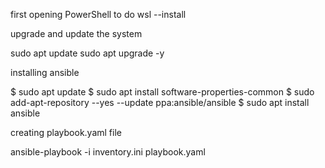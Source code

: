 first opening PowerShell to do wsl --install

upgrade and update the system

sudo apt update
sudo apt upgrade -y

installing ansible


$ sudo apt update
$ sudo apt install software-properties-common
$ sudo add-apt-repository --yes --update ppa:ansible/ansible
$ sudo apt install ansible

creating playbook.yaml file

ansible-playbook -i inventory.ini playbook.yaml
